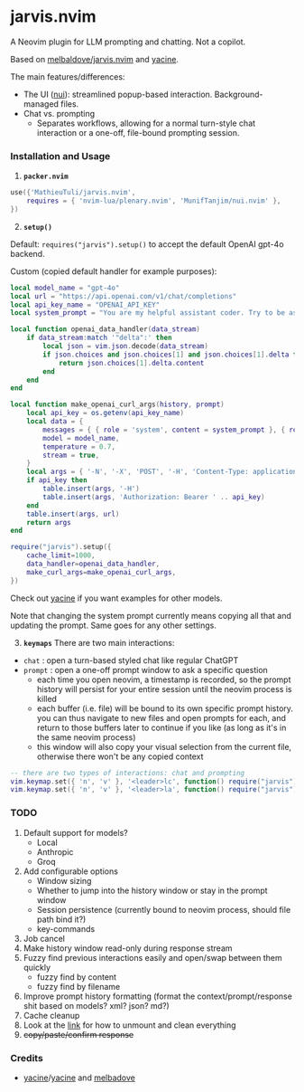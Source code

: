 # jarvis.nvim

A Neovim plugin for LLM prompting and chatting. Not a copilot.

Based on [melbaldove/jarvis.nvim](https://github.com/melbaldove/llm.nvim) and [yacine](https://github.com/yacineMTB/dingllm.nvim).

The main features/differences:
- The UI ([nui](https://github.com/MunifTanjim/nui.nvim)): streamlined popup-based interaction. Background-managed files.
- Chat vs. prompting
    - Separates workflows, allowing for a normal turn-style chat interaction or a one-off, file-bound prompting session.

### Installation and Usage


1. **`packer.nvim`**
```lua
use({'MathieuTuli/jarvis.nvim',
    requires = { 'nvim-lua/plenary.nvim', 'MunifTanjim/nui.nvim' },
})

```

2. **`setup()`**

Default: `requires("jarvis").setup()` to accept the default OpenAI gpt-4o backend.

Custom (copied default handler for example purposes): 
```lua
local model_name = "gpt-4o"
local url = "https://api.openai.com/v1/chat/completions"
local api_key_name = "OPENAI_API_KEY"
local system_prompt = "You are my helpful assistant coder. Try to be as non-verbose as possible and stick to the important things. Avoid describing your code unnecessarily, I only want you to output code mainly and limit describing it."

local function openai_data_handler(data_stream)
    if data_stream:match '"delta":' then
        local json = vim.json.decode(data_stream)
        if json.choices and json.choices[1] and json.choices[1].delta then
            return json.choices[1].delta.content
        end
    end
end

local function make_openai_curl_args(history, prompt)
    local api_key = os.getenv(api_key_name)
    local data = {
        messages = { { role = 'system', content = system_prompt }, { role = 'user', content = history .. prompt } },
        model = model_name,
        temperature = 0.7,
        stream = true,
    }
    local args = { '-N', '-X', 'POST', '-H', 'Content-Type: application/json', '-d', vim.json.encode(data) }
    if api_key then
        table.insert(args, '-H')
        table.insert(args, 'Authorization: Bearer ' .. api_key)
    end
    table.insert(args, url)
    return args
end

require("jarvis").setup({
    cache_limit=1000,
    data_handler=openai_data_handler,
    make_curl_args=make_openai_curl_args,
})
```
Check out [yacine](https://github.com/yacineMTB/dingllm.nvim) if you want examples for other models.

Note that changing the system prompt currently means copying all that and updating the prompt. Same goes for any other settings.

3. **`keymaps`**
There are two main interactions:
- `chat` : open a turn-based styled chat like regular ChatGPT
- `prompt` : open a one-off prompt window to ask a specific question
    - each time you open neovim, a timestamp is recorded, so the prompt history will persist for your entire session until the neovim process is killed
    - each buffer (i.e. file) will be bound to its own specific prompt history. you can thus navigate to new files and open prompts for each, and return to those buffers later to continue if you like (as long as it's in the same neovim process)
    - this window will also copy your visual selection from the current file, otherwise there won't be any copied context
```lua
-- there are two types of interactions: chat and prompting
vim.keymap.set({ 'n', 'v' }, '<leader>lc', function() require("jarvis").interact("chat") end, { desc = 'chat with jarvis' })
vim.keymap.set({ 'n', 'v' }, '<leader>la', function() require("jarvis").interact("prompt") end, { desc = 'prompt jarvis' })
```

### TODO
1. Default support for models?
    - Local
    - Anthropic
    - Groq
1. Add configurable options
    - Window sizing
    - Whether to jump into the history window or stay in the prompt window
    - Session persistence (currently bound to neovim process, should file path bind it?)
    - key-commands
1. Job cancel
1. Make history window read-only during response stream
1. Fuzzy find previous interactions easily and open/swap between them quickly
    - fuzzy find by content
    - fuzzy find by filename
1. Improve prompt history formatting (format the context/prompt/response shit based on models? xml? json? md?)
1. Cache cleanup
1. Look at the [link](https://github.com/MunifTanjim/nui.nvim/wiki/nui.layout) for how to unmount and clean everything
1. ~~copy/paste/confirm response~~

### Credits

- [yacine](https://twitter.com/i/broadcasts/1kvJpvRPjNaKE)/[yacine](https://github.com/yacineMTB/llm.nvim) and [melbadove](https://github.com/melbaldove/llm.nvim)

